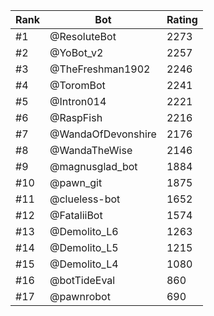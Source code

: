 Rank|Bot|Rating
---|---|---
#1|@ResoluteBot|2273
#2|@YoBot_v2|2257
#3|@TheFreshman1902|2246
#4|@ToromBot|2241
#5|@Intron014|2221
#6|@RaspFish|2216
#7|@WandaOfDevonshire|2176
#8|@WandaTheWise|2146
#9|@magnusglad_bot|1884
#10|@pawn_git|1875
#11|@clueless-bot|1652
#12|@FataliiBot|1574
#13|@Demolito_L6|1263
#14|@Demolito_L5|1215
#15|@Demolito_L4|1080
#16|@botTideEval|860
#17|@pawnrobot|690
